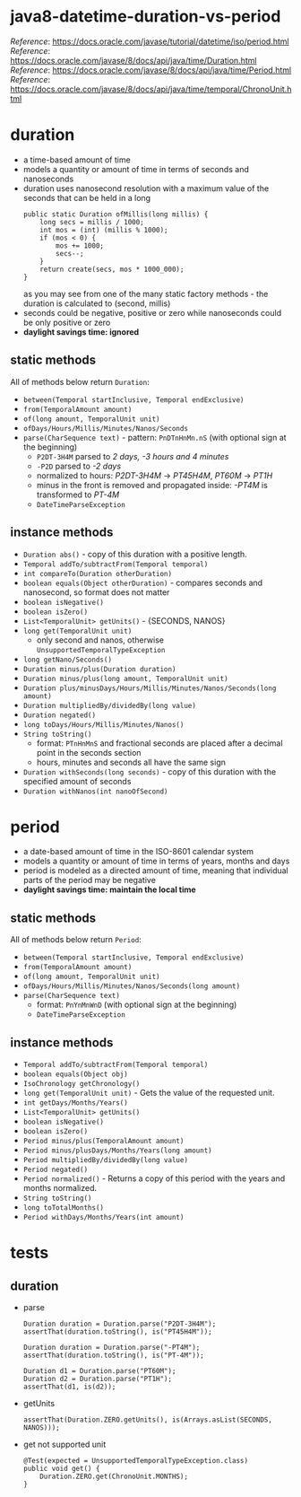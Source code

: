 # java8-datetime-duration-vs-period
_Reference_: https://docs.oracle.com/javase/tutorial/datetime/iso/period.html  
_Reference_: https://docs.oracle.com/javase/8/docs/api/java/time/Duration.html  
_Reference_: https://docs.oracle.com/javase/8/docs/api/java/time/Period.html  
_Reference_: https://docs.oracle.com/javase/8/docs/api/java/time/temporal/ChronoUnit.html

# duration
* a time-based amount of time
* models a quantity or amount of time in terms of seconds and nanoseconds
* duration uses nanosecond resolution with a maximum value of the seconds that can be held in a long
    ```
    public static Duration ofMillis(long millis) {
        long secs = millis / 1000;
        int mos = (int) (millis % 1000);
        if (mos < 0) {
            mos += 1000;
            secs--;
        }
        return create(secs, mos * 1000_000);
    }
    ```
    as you may see from one of the many static factory 
    methods - the duration is calculated to (second, millis)
* seconds could be negative, positive or zero while nanoseconds could be only positive or zero
* **daylight savings time: ignored**

## static methods
All of methods below return `Duration`:
* `between(Temporal startInclusive, Temporal endExclusive)`
* `from(TemporalAmount amount)`
* `of(long amount, TemporalUnit unit)`
* `ofDays/Hours/Millis/Minutes/Nanos/Seconds`
* `parse(CharSequence text)` - pattern: `PnDTnHnMn.nS` (with optional sign at the beginning)
    * `P2DT-3H4M` parsed to _2 days, -3 hours and 4 minutes_
    * `-P2D` parsed to _-2 days_
    * normalized to hours: _P2DT-3H4M_ -> _PT45H4M_, _PT60M_ -> _PT1H_
    * minus in the front is removed and propagated inside: _-PT4M_ is transformed to _PT-4M_
    * `DateTimeParseException`

## instance methods
* `Duration abs()` - copy of this duration with a positive length.
* `Temporal addTo/subtractFrom(Temporal temporal)`
* `int compareTo(Duration otherDuration)`
* `boolean equals(Object otherDuration)` - compares seconds and nanosecond, so format does not matter
* `boolean isNegative()`
* `boolean isZero()`
* `List<TemporalUnit> getUnits()` - {SECONDS, NANOS}
* `long	get(TemporalUnit unit)`
    * only second and nanos, otherwise `UnsupportedTemporalTypeException`
* `long getNano/Seconds()`
* `Duration minus/plus(Duration duration)`
* `Duration minus/plus(long amount, TemporalUnit unit)`
* `Duration plus/minusDays/Hours/Millis/Minutes/Nanos/Seconds(long amount)`
* `Duration multipliedBy/dividedBy(long value)`
* `Duration negated()`
* `long toDays/Hours/Millis/Minutes/Nanos()`
* `String toString()`
    * format: `PTnHnMnS` and fractional seconds are placed after a decimal point in the seconds section
    * hours, minutes and seconds all have the same sign
* `Duration withSeconds(long seconds)` - copy of this duration with the specified amount of seconds
* `Duration withNanos(int nanoOfSecond)`

# period
* a date-based amount of time in the ISO-8601 calendar system
* models a quantity or amount of time in terms of years, months and days
* period is modeled as a directed amount of time, meaning that individual parts of the period may be negative
* **daylight savings time: maintain the local time**

## static methods
All of methods below return `Period`:
* `between(Temporal startInclusive, Temporal endExclusive)`
* `from(TemporalAmount amount)`
* `of(long amount, TemporalUnit unit)`
* `ofDays/Hours/Millis/Minutes/Nanos/Seconds(long amount)`
* `parse(CharSequence text)`
    * format: `PnYnMnWnD` (with optional sign at the beginning)
    * `DateTimeParseException`

## instance methods
* `Temporal addTo/subtractFrom(Temporal temporal)`
* `boolean equals(Object obj)`
* `IsoChronology getChronology()`
* `long	get(TemporalUnit unit)` - Gets the value of the requested unit.
* `int getDays/Months/Years()`
* `List<TemporalUnit> getUnits()`
* `boolean isNegative()`
* `boolean isZero()`
* `Period minus/plus(TemporalAmount amount)`
* `Period minus/plusDays/Months/Years(long amount)`
* `Period multipliedBy/dividedBy(long value)`
* `Period negated()`
* `Period normalized()` - Returns a copy of this period with the years and months normalized.
* `String toString()`
* `long	toTotalMonths()`
* `Period withDays/Months/Years(int amount)`

# tests
## duration
* parse
    ```
    Duration duration = Duration.parse("P2DT-3H4M");
    assertThat(duration.toString(), is("PT45H4M"));
    
    Duration duration = Duration.parse("-PT4M");
    assertThat(duration.toString(), is("PT-4M"));
    
    Duration d1 = Duration.parse("PT60M");
    Duration d2 = Duration.parse("PT1H");
    assertThat(d1, is(d2));
    ```
* getUnits
    ```
    assertThat(Duration.ZERO.getUnits(), is(Arrays.asList(SECONDS, NANOS)));
    ```
* get not supported unit
    ```
    @Test(expected = UnsupportedTemporalTypeException.class)
    public void get() {
        Duration.ZERO.get(ChronoUnit.MONTHS);
    }
    ```